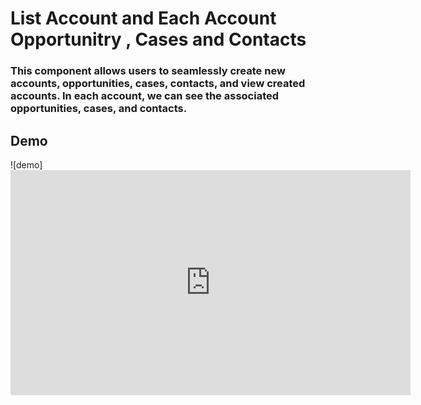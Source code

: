 # List Account and Each Account Opportunitry , Cases and Contacts
### This component allows users to seamlessly create new accounts, opportunities, cases, contacts, and view created accounts. In each account, we can see the associated opportunities, cases, and contacts.
## Demo
![demo]<iframe src="https://player.vimeo.com/video/933960691" width="640" height="360" frameborder="0" allow="autoplay; fullscreen; picture-in-picture" allowfullscreen></iframe>


